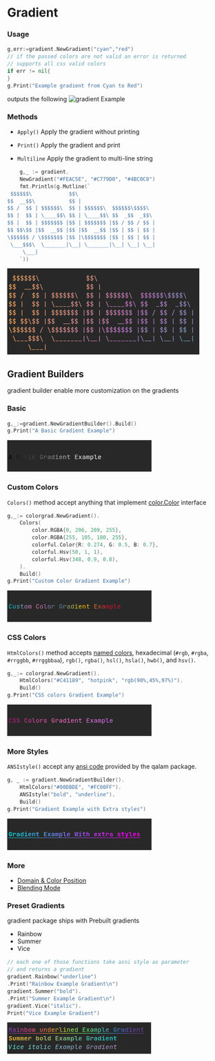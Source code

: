 # Gradient
### Usage
```go
g,err:=gradient.NewGradient("cyan","red")
// if the passed colors are not valid an error is returned
// supports all css valid colors
if err != nil{
}
g.Print("Example gradient from Cyan to Red")
```
outputs the following
![gradient Example](./doc/images/gradient_example_1.png)
### Methods
- `Apply()`
Apply the gradient without printing

- `Print()`
Apply the gradient and print 

- `Multiline`
Apply the gradient to multi-line string
```go
	g,_ := gradient.
	NewGradient("#FEAC5E", "#C779D0", "#4BC0C8")
	fmt.Println(g.Mutline(`
 $$$$$$\            $$\
$$  __$$\           $$ |
$$ /  $$ | $$$$$$\  $$ | $$$$$$\  $$$$$$\$$$$\
$$ |  $$ | \____$$\ $$ | \____$$\ $$  _$$  _$$\
$$ |  $$ | $$$$$$$ |$$ | $$$$$$$ |$$ / $$ / $$ |
$$ $$\$$ |$$  __$$ |$$ |$$  __$$ |$$ | $$ | $$ |
\$$$$$$ / \$$$$$$$ |$$ |\$$$$$$$ |$$ | $$ | $$ |
 \___$$$\  \_______|\__| \_______|\__| \__| \__|
     \___|
	`))
```
![multi-line text](../doc/images/multiline_example.png)

## Gradient Builders
gradient builder enable more customization on the gradients
### Basic
```go
g,_:=gradient.NewGradientBuilder().Build()
g.Print("A Basic Gradient Example")
```
![Basic Gradient](../doc/images/basic_example.png)

### Custom Colors
`Colors()` method accept anything that implement [color.Color](https://golang.org/pkg/images/color/#Color) interface
```go
g,_:= colorgrad.NewGradient().
    Colors(
        color.RGBA{0, 206, 209, 255},
        color.RGBA{255, 105, 180, 255},
        colorful.Color{R: 0.274, G: 0.5, B: 0.7},
        colorful.Hsv(50, 1, 1),
        colorful.Hsv(348, 0.9, 0.8),
    ).
    Build()
g.Print("Custom Color Gradient Example")    
```
![Custom Color gradient](../doc/images/customcolor_example.png)

### CSS Colors
`HtmlColors()`  method accepts  [named colors](https://www.w3.org/TR/css-color-4/#named-colors), hexadecimal (`#rgb`,  `#rgba`,  `#rrggbb`,  `#rrggbbaa`),  `rgb()`,  `rgba()`,  `hsl()`,  `hsla()`,  `hwb()`, and  `hsv()`.
```go
g,_:= colorgrad.NewGradient().
    HtmlColors("#C41189", "hotpink", "rgb(90%,45%,97%)").
    Build()
g.Print("CSS colors Gradient Example")
```
![CSS Color gradient](../doc/images/csscolor_example.png)
### More Styles
`ANSIstyle()` accept any [ansi code](https://github.com/iskaa02/qalam/blob/main/README.MD#usage) 
provided by the qalam package.
```go
g, _ := gradient.NewGradientBuilder().
	HtmlColors("#00DBDE", "#FC00FF").
	ANSIstyle("bold", "underline").
	Build()
g.Print("Gradient Example with Extra styles")
```
![gradient with extra style example](./doc/images/extrastyles_example.png)

### More
- [Domain & Color Position](https://github.com/mazznoer/colorgrad#domain--color-position)
- [Blending Mode](https://github.com/mazznoer/colorgrad#blending-mode)

### Preset Gradients
gradient package ships with Prebuilt gradients
- Rainbow
- Summer
- Vice
```go
// each one of those functions take asni style as parameter
// and returns a gradient
gradient.Rainbow("underline")
.Print("Rainbow Example Gradient\n")
gradient.Summer("bold").
.Print("Summer Example Gradient\n")
gradient.Vice("italic").
Print("Vice Example Gradient")
```
![Preset example](../doc/images/presets_example.png)
